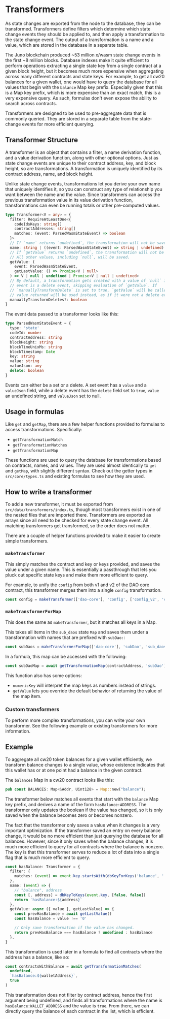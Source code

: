 # Transformers

As state changes are exported from the node to the database, they can be
transformed. Transformers define filters which determine which state change
events they should be applied to, and then apply a transformation to the state
change event. The output of a transformation is a name and a value, which are
stored in the database in a separate table.

The Juno blockchain produced ~53 million x/wasm state change events in the first
~8 million blocks. Database indexes make it quite efficient to perform
operations extracting a single state key from a single contract at a given block
height, but it becomes much more expensive when aggregating across many
different contracts and state keys. For example, to get all cw20 balances for a
given wallet, one would have to query the database for all values that begin
with the `balance` Map key prefix. Especially given that this is a Map key
prefix, which is more expensive than an exact match, this is a very expensive
query. As such, formulas don't even expose the ability to search across
contracts.

Transformers are designed to be used to pre-aggregate data that is commonly
queried. They are stored in a separate table from the state-change events for
more efficient querying.

## Transformer Structure

A transformer is an object that contains a filter, a name derivation function,
and a value derivation function, along with other optional options. Just as
state change events are unique to their contract address, key, and block height,
so are transformations. A transformation is uniquely identified by its contract
address, name, and block height.

Unlike state change events, transformations let you derive your own name that
uniquely identifies it, so you can construct any type of relationship you want
between the name and the value. Since transformers can access the previous
transformation value in its value derivation function, transformations can even
be running totals or other pre-computed values.

```ts
type Transformer<V = any> = {
  filter: RequireAtLeastOne<{
    codeIdsKeys: string[]
    contractAddresses: string[]
    matches: (event: ParsedWasmStateEvent) => boolean
  }>
  // If `name` returns `undefined`, the transformation will not be saved.
  name: string | ((event: ParsedWasmStateEvent) => string | undefined)
  // If `getValue` returns `undefined`, the transformation will not be saved.
  // All other values, including `null`, will be saved.
  getValue: (
    event: ParsedWasmStateEvent,
    getLastValue: () => Promise<V | null>
  ) => V | null | undefined | Promise<V | null | undefined>
  // By default, a transformation gets created with a value of `null` if the
  // event is a delete event, skipping evaluation of `getValue`. If
  // `manuallyTransformDelete` is set to true, `getValue` will be called and the
  // value returned will be used instead, as if it were not a delete event.
  manuallyTransformDeletes?: boolean
}
```

The event data passed to a transformer looks like this:

```ts
type ParsedWasmStateEvent = {
  type: 'state'
  codeId: number
  contractAddress: string
  blockHeight: string
  blockTimeUnixMs: string
  blockTimestamp: Date
  key: string
  value: string
  valueJson: any
  delete: boolean
}
```

Events can either be a set or a delete. A set event has a `value` and a
`valueJson` field, while a delete event has the `delete` field set to `true`,
`value` an undefined string, and `valueJson` set to null.

## Usage in formulas

Like `get` and `getMap`, there are a few helper functions provided to formulas
to access transformations. Specifically:

- `getTransformationMatch`
- `getTransformationMatches`
- `getTransformationMap`

These functions are used to query the database for transformations based on
contracts, names, and values. They are used almost identically to `get` and
`getMap`, with slightly different syntax. Check out the getter types in
`src/core/types.ts` and existing formulas to see how they are used.

## How to write a transformer

To add a new transformer, it must be exported from
`src/data/transformers/index.ts`, though most transformers exist in one of the
nested files that are imported there. Transformers are exported as arrays since
all need to be checked for every state change event. All matching transformers
get transformed, so the order does not matter.

There are a couple of helper functions provided to make it easier to create
simple transformers.

### `makeTransformer`

This simply matches the contract and key or keys provided, and saves the value
under a given name. This is essentially a passthrough that lets you pluck out
specific state keys and make them more efficient to query.

For example, to unify the `config` from both v1 and v2 of the DAO core contract,
this transformer merges them into a single `config` transformation.

```ts
const config = makeTransformer(['dao-core'], 'config', ['config_v2', 'config'])
```

### `makeTransformerForMap`

This does the same as `makeTransformer`, but it matches all keys in a Map.

This takes all items in the `sub_daos` state `Map` and saves them under a
transformation with names that are prefixed with `subDao:`:

```ts
const subDaos = makeTransformerForMap(['dao-core'], 'subDao', 'sub_daos')
```

In a formula, this map can be accessed with the following:

```ts
const subDaoMap = await getTransformationMap(contractAddress, 'subDao')
```

This function also has some options:

- `numericKey` will interpret the map keys as numbers instead of strings.
- `getValue` lets you override the default behavior of returning the value of
  the map item.

### Custom transformers

To perform more complex transformations, you can write your own transformer. See
the following example or existing transformers for more information.

## Example

To aggregate all cw20 token balances for a given wallet efficiently, we
transform balance changes to a single value, whose existence indicates that this
wallet has or at one point had a balance in the given contract.

The `balances` Map in a cw20 contract looks like this:

```rust
pub const BALANCES: Map<&Addr, Uint128> = Map::new("balance");
```

The transformer below matches all events that start with the `balance` Map key
prefix, and derives a name of the form `hasBalance:ADDRESS`. The transformer
only updates the boolean if the value has changed, so it is only saved when the
balance becomes zero or becomes nonzero.

The fact that the transformer only saves a value when it changes is a very
important optimization. If the transformer saved an entry on every balance
change, it would be no more efficient than just querying the database for all
balances. However, since it only saves when the balance changes, it is much more
efficient to query for all contracts where the balance is nonzero. The key is
that this transformer serves to reduce a lot of data into a single flag that is
much more efficient to query.

```ts
const hasBalance: Transformer = {
  filter: {
    matches: (event) => event.key.startsWith(dbKeyForKeys('balance', '')),
  },
  name: (event) => {
    // "balance", address
    const [, address] = dbKeyToKeys(event.key, [false, false])
    return `hasBalance:${address}`
  },
  getValue: async ({ value }, getLastValue) => {
    const prevHasBalance = await getLastValue()
    const hasBalance = value !== '0'

    // Only save transformation if the value has changed.
    return prevHasBalance === hasBalance ? undefined : hasBalance
  },
}
```

This transformation is used later in a formula to find all contracts where the
address has a balance, like so:

```ts
const contractsWithBalance = await getTransformationMatches(
  undefined,
  `hasBalance:${walletAddress}`,
  true
)
```

This transformation does not filter by contract address, hence the first
argument being undefined, and finds all transformations where the name is
`hasBalance:WALLET_ADDRESS` and the value is `true`. From there, we can directly
query the balance of each contract in the list, which is efficient.
